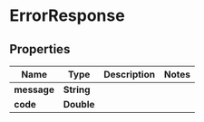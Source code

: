 

# ErrorResponse


## Properties

| Name | Type | Description | Notes |
|------------ | ------------- | ------------- | -------------|
|**message** | **String** |  |  |
|**code** | **Double** |  |  |



